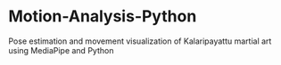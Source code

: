 # Motion-Analysis-Python
Pose estimation and movement visualization of Kalaripayattu martial art using MediaPipe and Python
